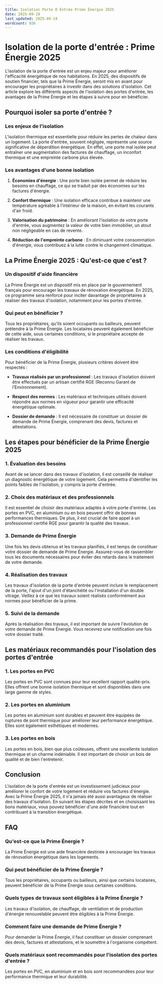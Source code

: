 ```yaml
---
title: Isolation Porte D Entrée Prime Énergie 2025
date: 2025-09-19
last_updated: 2025-09-19
wordcount: 926
---
```


# Isolation de la porte d'entrée : Prime Énergie 2025

L'isolation de la porte d'entrée est un enjeu majeur pour améliorer l'efficacité énergétique de nos habitations. En 2025, des dispositifs de soutien financier, tels que la Prime Énergie, seront mis en avant pour encourager les propriétaires à investir dans des solutions d'isolation. Cet article explore les différents aspects de l'isolation des portes d'entrée, les avantages de la Prime Énergie et les étapes à suivre pour en bénéficier.

## Pourquoi isoler sa porte d'entrée ?

### Les enjeux de l'isolation

L'isolation thermique est essentielle pour réduire les pertes de chaleur dans un logement. La porte d'entrée, souvent négligée, représente une source significative de déperdition énergétique. En effet, une porte mal isolée peut entraîner une augmentation des factures de chauffage, un inconfort thermique et une empreinte carbone plus élevée.

### Les avantages d'une bonne isolation

1. **Économies d'énergie** : Une porte bien isolée permet de réduire les besoins en chauffage, ce qui se traduit par des économies sur les factures d'énergie.
   
2. **Confort thermique** : Une isolation efficace contribue à maintenir une température agréable à l'intérieur de la maison, en évitant les courants d'air froid.

3. **Valorisation du patrimoine** : En améliorant l'isolation de votre porte d'entrée, vous augmentez la valeur de votre bien immobilier, un atout non négligeable en cas de revente.

4. **Réduction de l'empreinte carbone** : En diminuant votre consommation d'énergie, vous contribuez à la lutte contre le changement climatique.

## La Prime Énergie 2025 : Qu'est-ce que c'est ?

### Un dispositif d'aide financière

La Prime Énergie est un dispositif mis en place par le gouvernement français pour encourager les travaux de rénovation énergétique. En 2025, ce programme sera renforcé pour inciter davantage de propriétaires à réaliser des travaux d'isolation, notamment pour les portes d'entrée.

### Qui peut en bénéficier ?

Tous les propriétaires, qu'ils soient occupants ou bailleurs, peuvent prétendre à la Prime Énergie. Les locataires peuvent également bénéficier de cette aide, sous certaines conditions, si le propriétaire accepte de réaliser les travaux.

### Les conditions d'éligibilité

Pour bénéficier de la Prime Énergie, plusieurs critères doivent être respectés :

- **Travaux réalisés par un professionnel** : Les travaux d'isolation doivent être effectués par un artisan certifié RGE (Reconnu Garant de l’Environnement).
  
- **Respect des normes** : Les matériaux et techniques utilisés doivent répondre aux normes en vigueur pour garantir une efficacité énergétique optimale.

- **Dossier de demande** : Il est nécessaire de constituer un dossier de demande de Prime Énergie, comprenant des devis, factures et attestations.

## Les étapes pour bénéficier de la Prime Énergie 2025

### 1. Évaluation des besoins

Avant de se lancer dans des travaux d'isolation, il est conseillé de réaliser un diagnostic énergétique de votre logement. Cela permettra d'identifier les points faibles de l'isolation, y compris la porte d'entrée.

### 2. Choix des matériaux et des professionnels

Il est essentiel de choisir des matériaux adaptés à votre porte d'entrée. Les portes en PVC, en aluminium ou en bois peuvent offrir de bonnes performances thermiques. De plus, il est crucial de faire appel à un professionnel certifié RGE pour garantir la qualité des travaux.

### 3. Demande de Prime Énergie

Une fois les devis obtenus et les travaux planifiés, il est temps de constituer votre dossier de demande de Prime Énergie. Assurez-vous de rassembler tous les documents nécessaires pour éviter des retards dans le traitement de votre demande.

### 4. Réalisation des travaux

Les travaux d'isolation de la porte d'entrée peuvent inclure le remplacement de la porte, l'ajout d'un joint d'étanchéité ou l'installation d'un double vitrage. Veillez à ce que les travaux soient réalisés conformément aux normes pour bénéficier de la prime.

### 5. Suivi de la demande

Après la réalisation des travaux, il est important de suivre l'évolution de votre demande de Prime Énergie. Vous recevrez une notification une fois votre dossier traité.

## Les matériaux recommandés pour l'isolation des portes d'entrée

### 1. Les portes en PVC

Les portes en PVC sont connues pour leur excellent rapport qualité-prix. Elles offrent une bonne isolation thermique et sont disponibles dans une large gamme de styles.

### 2. Les portes en aluminium

Les portes en aluminium sont durables et peuvent être équipées de ruptures de pont thermique pour améliorer leur performance énergétique. Elles sont également esthétiques et modernes.

### 3. Les portes en bois

Les portes en bois, bien que plus coûteuses, offrent une excellente isolation thermique et un charme indéniable. Il est important de choisir un bois de qualité et de bien l'entretenir.

## Conclusion

L'isolation de la porte d'entrée est un investissement judicieux pour améliorer le confort de votre logement et réduire vos factures d'énergie. Avec la Prime Énergie 2025, il n'a jamais été aussi avantageux de réaliser des travaux d'isolation. En suivant les étapes décrites et en choisissant les bons matériaux, vous pouvez bénéficier d'une aide financière tout en contribuant à la transition énergétique.

## FAQ

### Qu'est-ce que la Prime Énergie ?

La Prime Énergie est une aide financière destinée à encourager les travaux de rénovation énergétique dans les logements.

### Qui peut bénéficier de la Prime Énergie ?

Tous les propriétaires, occupants ou bailleurs, ainsi que certains locataires, peuvent bénéficier de la Prime Énergie sous certaines conditions.

### Quels types de travaux sont éligibles à la Prime Énergie ?

Les travaux d'isolation, de chauffage, de ventilation et de production d'énergie renouvelable peuvent être éligibles à la Prime Énergie.

### Comment faire une demande de Prime Énergie ?

Pour demander la Prime Énergie, il faut constituer un dossier comprenant des devis, factures et attestations, et le soumettre à l'organisme compétent.

### Quels matériaux sont recommandés pour l'isolation des portes d'entrée ?

Les portes en PVC, en aluminium et en bois sont recommandées pour leur performance thermique et leur durabilité.